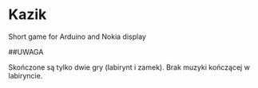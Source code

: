 # Kazik
Short game for Arduino and Nokia display

##UWAGA

Skończone są tylko dwie gry (labirynt i zamek).
Brak muzyki kończącej w labiryncie.

